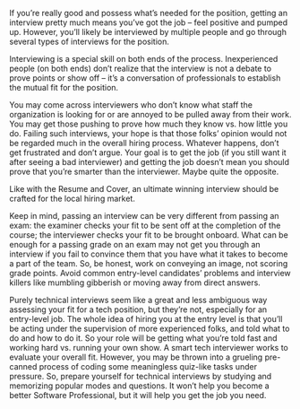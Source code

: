 If you’re really good and possess what’s needed for the position, getting an interview pretty much means you’ve got the job – feel positive and pumped up. However, you’ll likely be interviewed by multiple people and go through several types of interviews for the position.

Interviewing is a special skill on both ends of the process. Inexperienced people (on both ends) don’t realize that the interview is not a debate to prove points or show off – it’s a conversation of professionals to establish the mutual fit for the position.

You may come across interviewers who don’t know what staff the organization is looking for or are annoyed to be pulled away from their work. You may get those pushing to prove how much they know vs. how little you do. Failing such interviews, your hope is that those folks’ opinion would not be regarded much in the overall hiring process. Whatever happens, don’t get frustrated and don’t argue. Your goal is to get the job (if you still want it after seeing a bad interviewer) and getting the job doesn’t mean you should prove that you’re smarter than the interviewer. Maybe quite the opposite.

Like with the Resume and Cover, an ultimate winning interview should be crafted for the local hiring market.

Keep in mind, passing an interview can be very different from passing an exam: the examiner checks your fit to be sent off at the completion of the course; the interviewer checks your fit to be brought onboard. What can be enough for a passing grade on an exam may not get you through an interview if you fail to convince them that you have what it takes to become a part of the team. So, be honest, work on conveying an image, not scoring grade points. Avoid common entry-level candidates’ problems and interview killers like mumbling gibberish or moving away from direct answers.

Purely technical interviews seem like a great and less ambiguous way assessing your fit for a tech position, but they’re not, especially for an entry-level job. The whole idea of hiring you at the entry level is that you’ll be acting under the supervision of more experienced folks, and told what to do and how to do it. So your role will be getting what you’re told fast and working hard vs. running your own show. A smart tech interviewer works to evaluate your overall fit. However, you may be thrown into a grueling pre-canned process of coding some meaningless quiz-like tasks under pressure. So, prepare yourself for technical interviews by studying and memorizing popular modes and questions. It won’t help you become a better Software Professional, but it will help you get the job you need.